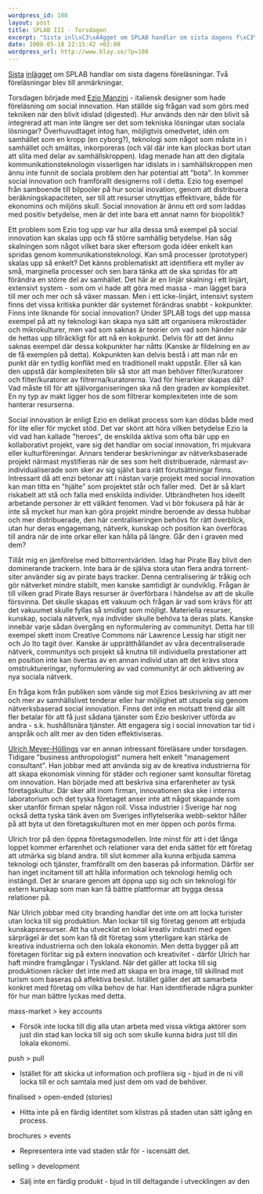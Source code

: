 ```yaml
--- 
wordpress_id: 108
layout: post
title: SPLAB III - Torsdagen
excerpt: "Sista inl\xC3\xA4gget om SPLAB handlar om sista dagens f\xC3\xB6rel\xC3\xA4sningar. Tv\xC3\xA5 f\xC3\xB6rel\xC3\xA4sningar blev till anm\xC3\xA4rkningar."
date: 2008-05-18 22:15:42 +02:00
wordpress_url: http://www.blay.se/?p=108
---
```

<a href="http://www.blay.se/2008/05/11/splab-i-presentationen/">Sista</a> <a href="http://www.blay.se/2008/05/13/splab-ii-diskussionen/">inlägget</a> om SPLAB handlar om sista dagens föreläsningar. Två föreläsningar blev till anmärkningar.

Torsdagen började med <a href="http://www.sustainable-everyday.net/manzini/">Ezio Manzini</a> - italiensk designer som hade föreläsning om social innovation. Han ställde sig frågan vad som görs med tekniken när den blivit idislad (digested). Hur används den när den blivit så integrerad att man inte längre ser det som tekniska lösningar utan sociala lösningar? Överhuvudtaget intog han, möjligtvis omedvetet, idén om samhället som en kropp (en cyborg?), teknologi som något som måste in i samhället och smältas, inkorporeras (och väl där inte kan plockas bort utan att slita med delar av samhällskroppen). Idag menade han att den digitala kommunikationsteknologin visserligen har idislats in i samhällskroppen men ännu inte funnit de sociala problem den har potential att "bota". In kommer social innovation och framförallt designerns roll i detta. Ezio tog exempel från samboende till bilpooler på hur social inovation, genom att distribuera beräkningskapaciteten, ser till att resurser utnyttjas effektivare, både för ekonomins och miljöns skull. Social innovation är ännu ett ord som laddas med positiv betydelse, men är det inte bara ett annat namn för biopolitik?

Ett problem som Ezio tog upp var hur alla dessa små exempel på social innovation kan skalas upp och få större samhällig betydelse. Han såg skalningen som något vilket bara sker eftersom goda idéer enkelt kan spridas genom kommunikationsteknologi. Kan små processer (prototyper) skalas upp så enkelt? Det känns problematiskt att identifiera ett myller av små, marginella processer och sen bara tänka att de ska spridas för att förändra en större del av samhället. Det här är en linjär skalning i ett linjärt, extensivt system - som om vi hade att göra med massa - man lägget bara till mer och mer och så växer massan. Men i ett icke-linjärt, intensivt system finns det vissa kritiska punkter där systemet förändras snabbt - kokpunkter. Finns inte liknande för social innovation? Under SPLAB togs det upp massa exempel på att ny teknologi kan skapa nya sätt att organisera mikrostäder och mikrokulturer, men vad som saknas är teorier om vad som händer när de hettas upp tillräckligt för att nå en kokpunkt. Delvis för att det ännu saknas exempel där dessa kokpunkter har nåtts (Kanske är fildelning en av de få exemplen på detta). Kokpunkten kan delvis bestå i att man når en punkt där en tydlig konflikt med en traditionell makt uppstår. Eller så kan den uppstå där komplexiteten blir så stor att man behöver filter/kuratorer och filter/kuratorer av filtrerna/kuratorerna. Vad för hierarkier skapas då? Vad måste till för att självorganiseringen ska nå den graden av komplexitet. En ny typ av makt ligger hos de som filtrerar komplexiteten inte de som hanterar resurserna.

Social innovation är enligt Ezio en delikat process som kan dödas både med för lite eller för mycket stöd. Det var skönt att höra vilken betydelse Ezio la vid vad han kallade "heroes", de enskilda aktiva som ofta bär upp en kollaborativt projekt, vare sig det handlar om social innovation, fri mjukvara eller kulturföreningar. Annars tenderar beskrivningar av nätverksbaserade projekt närmast mystifieras när de ses som helt distribuerade, närmast av-individualiserade som sker av sig självt bara rätt förutsättningar finns. Intressant då att enzi betonar att i nästan varje projekt med social innovation kan man titta en "hjälte" som projektet står och faller med.  Det är så klart riskabelt att stå och falla med enskilda individer. Utbrändheten hos ideellt arbetande personer är ett välkänt fenomen. Vad vi bör fokusera på här är inte så mycket hur man kan göra projekt mindre beroende av dessa hubbar och mer distribuerade, den här centraliseringen behövs för rätt överblick, utan hur deras engagemang, nätverk, kunskap och position kan överföras till andra när de inte orkar eller kan hålla på längre. Går den i graven med dem?

Tillåt mig en jämförelse med bittorrentvärlden. Idag har Pirate Bay blivit den dominerande trackern. Inte bara är de själva stora utan flera andra torrent-siter använder sig av pirate bays tracker. Denna centralisering är tråkig och gör nätverket mindre stabilt, men kanske samtidigt är oundviklig. Frågan är till vilken grad Pirate Bays resurser är överförbara i händelse av att de skulle försvinna. Det skulle skapas ett vakuum och frågan är vad som krävs för att det vakuumet skulle fyllas så smidigt som möjligt. Materiella resurser, kunskap, sociala nätverk, nya individer skulle behöva ta deras plats. Kanske innebär varje sådan övergång en nyformulering av communityt. Detta har till exempel skett inom Creative Commons när Lawrence Lessig har stigit ner och Jo Ito tagit över. Kanske är upprätthållandet av våra decentraliserade nätverk, communitys och projekt så knutna till individuella prestationer att en position inte kan övertas av en annan individ utan att det krävs stora omstruktureringar, nyformulering av vad communityt är och aktivering av nya sociala nätverk.

En fråga kom från publiken som vände sig mot Ezios beskrivning av att mer och mer av samhällslivet tenderar eller har möjlighet att utspela sig genom nätverksbaserad social innovation. Finns det inte en motsatt trend där allt fler betalar för att få just sådana tjänster som Ezio beskriver utförda av andra - s.k. hushållsnära tjänster. Att engagera sig i social innovation tar tid i anspråk och allt mer av den tiden effektiviseras.

<a href="http://www.malmo.se/kulturbibliotek/spontanlab/68maj/ulrichmeyerhollings.4.253fd1321196b6029ac80004170.html">Ulrich Meyer-Höllings</a> var en annan intressant föreläsare under torsdagen. Tidigare "business anthropologist" numera helt enkelt "management consultant". Han jobbar med att använda sig av de kreativa industrierna för att skapa ekonomisk vinning för städer och regioner samt konsultar företag om innovation. Han började med att beskriva sina erfarenheter av tysk företagskultur. Där sker allt inom firman, innovationen ska ske i interna laboratorium och det tyska företaget anser inte att något skapande som sker utanför firman spelar någon roll. Vissa industrier i Sverige har nog också detta tyska tänk även om Sveriges inflytelserika webb-sektor håller på att byta ut den företagskulturen mot en mer öppen och porös firma.

Ulrich tror på den öppna företagsmodellen. Inte minst för att i det långa loppet kommer erfarenhet och relationer vara det enda sättet för ett företag att utmärka sig bland andra. till slut kommer alla kunna erbjuda samma teknologi och tjänster, framförallt om den baseras på information. Därför ser han inget incitament till att hålla information och teknologi hemlig och instängd. Det är snarare genom att öppna upp sig och sin teknologi för extern kunskap som man kan få bättre plattformar att bygga dessa relationer på.

När Ulrich jobbar med city branding handlar det inte om att locka turister utan locka till sig produktion. Man lockar till sig företag genom att erbjuda kunskapsresurser. Att ha utvecklat en lokal kreativ industri med egen särprägel är det som kan få dit företag som ytterligare kan stärka de kreativa industrierna och den lokala ekonomin. Men detta bygger på att företagen förlitar sig på extern innovation och kreativitet - därför Ulrich har haft mindre framgångar i Tyskland. När det gäller att locka till sig produktionen räcker det inte med att skapa en bra image, till skillnad mot turism som baseras på affektiva beslut. Istället gäller det att samarbeta konkret med företag om vilka behov de har. Han identifierade några punkter för hur man bättre lyckas med detta.

mass-market &gt; key accounts
- Försök inte locka till dig alla utan arbeta med vissa viktiga aktörer som just din stad kan locka till sig och som skulle kunna bidra just till din lokala ekonomi.

push &gt; pull
- Istället för att skicka ut information och profilera sig - bjud in de ni vill locka till er och samtala med just dem om vad de behöver.

finalised &gt; open-ended (stories)
- Hitta inte på en färdig identitet som klistras på staden utan sätt igång en process.

brochures &gt; events
- Representera inte vad staden står för - iscensätt det.

selling &gt; development
- Sälj inte en färdig produkt - bjud in till deltagande i utvecklingen av den
